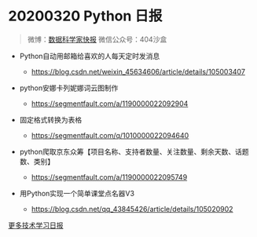 # 20200320 Python 日报
> 微博：[数据科学家快报](https://www.weibo.com/wukehao)
> 微信公众号：404沙盒
- Python自动用邮箱给喜欢的人每天定时发消息
  - https://blog.csdn.net/weixin_45634606/article/details/105003407

- python安娜卡列妮娜词云图制作
  - https://segmentfault.com/a/1190000022092904

- 固定格式转换为表格
  - https://segmentfault.com/q/1010000022094640

- python爬取京东众筹【项目名称、支持者数量、关注数量、剩余天数、话题数、类别】
  - https://segmentfault.com/a/1190000022095749

- 用Python实现一个简单课堂点名器V3
  - https://blog.csdn.net/qq_43845426/article/details/105020902

[更多技术学习日报](https://github.com/KehaoWu/dailypython)
